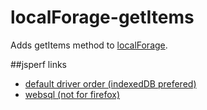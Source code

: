 # localForage-getItems
Adds getItems method to [localForage](https://github.com/mozilla/localForage).

##jsperf links
* [default driver order (indexedDB prefered)](http://jsperf.com/localforage-getitems/3)
* [websql (not for firefox)](http://jsperf.com/localforage-getitems-websql)
